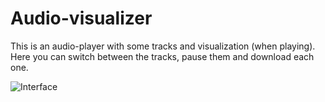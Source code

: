 # Audio-visualizer

This is an audio-player with some tracks and visualization (when playing). Here you can switch between the tracks, pause them and download each one.

![Interface](Скриншот_плеера.png)
